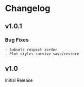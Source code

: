 # Changelog

## v1.0.1

### Bug Fixes
    - Subsets respect zorder
    - Plot styles survive save/restore

## v1.0

Initial Release